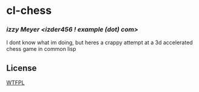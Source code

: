 # cl-chess
### _izzy Meyer <izder456 ! example (dot) com>_

I dont know what im doing, but heres a crappy attempt at a 3d accelerated chess game in common lisp

## License

[WTFPL](LICENSE.txt)